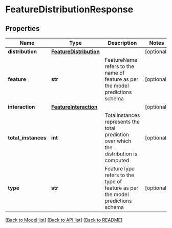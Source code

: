 # FeatureDistributionResponse

## Properties
Name | Type | Description | Notes
------------ | ------------- | ------------- | -------------
**distribution** | [**FeatureDistribution**](FeatureDistribution.md) |  | [optional] 
**feature** | **str** | FeatureName refers to the name of feature as per the model predictions schema | [optional] 
**interaction** | [**FeatureInteraction**](FeatureInteraction.md) |  | [optional] 
**total_instances** | **int** | TotalInstances represents the total prediction over which the distribution is computed | [optional] 
**type** | **str** | FeatureType refers to the type of feature as per the model predictions schema | [optional] 

[[Back to Model list]](../README.md#documentation-for-models) [[Back to API list]](../README.md#documentation-for-api-endpoints) [[Back to README]](../README.md)


